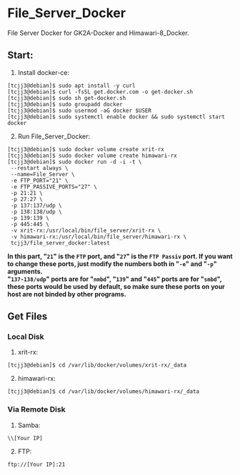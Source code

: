 # File_Server_Docker
File Server Docker for GK2A-Docker and Himawari-8_Docker.


## Start:

1. Install docker-ce:
```
[tcjj3@debian]$ sudo apt install -y curl
[tcjj3@debian]$ curl -fsSL get.docker.com -o get-docker.sh
[tcjj3@debian]$ sudo sh get-docker.sh
[tcjj3@debian]$ sudo groupadd docker
[tcjj3@debian]$ sudo usermod -aG docker $USER
[tcjj3@debian]$ sudo systemctl enable docker && sudo systemctl start docker
```

2. Run File_Server_Docker:
```
[tcjj3@debian]$ sudo docker volume create xrit-rx
[tcjj3@debian]$ sudo docker volume create himawari-rx
[tcjj3@debian]$ sudo docker run -d -i -t \
 --restart always \
 --name=File_Server \
 -e FTP_PORT="21" \
 -e FTP_PASSIVE_PORTS="27" \
 -p 21:21 \
 -p 27:27 \
 -p 137:137/udp \
 -p 138:138/udp \
 -p 139:139 \
 -p 445:445 \
 -v xrit-rx:/usr/local/bin/file_server/xrit-rx \
 -v himawari-rx:/usr/local/bin/file_server/himawari-rx \
 tcjj3/file_server_docker:latest
```

**In this part, "`21`" is the `FTP` port, and "`27`" is the `FTP Passiv` port. If you want to change these ports, just modify the numbers both in "`-e`" and "`-p`" arguments.**
<br>
**"`137-138/udp`" ports are for "`nmbd`", "`139`" and "`445`" ports are for "`smbd`", these ports would be used by default, so make sure these ports on your host are not binded by other programs.**


## Get Files

### Local Disk
1. xrit-rx:
```
[tcjj3@debian]$ cd /var/lib/docker/volumes/xrit-rx/_data
```
2. himawari-rx:
```
[tcjj3@debian]$ cd /var/lib/docker/volumes/himawari-rx/_data
```

### Via Remote Disk

1. Samba:
```
\\[Your IP]
```

2. FTP:
```
ftp://[Your IP]:21
```

